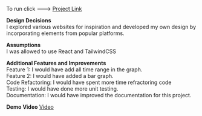 To run click ---> [Project Link](https://data-visualization-dashboard-navy.vercel.app/) 

**Design Decisions**
<br>
I explored various websites for inspiration and developed my own design by incorporating elements from popular platforms.

**Assumptions**
<br>
I was allowed to use React and TailwindCSS

**Additional Features and Improvements**
<br>
Feature 1: I would have add all time range in the graph.<br>
Feature 2: I would have added a bar graph.<br>
Code Refactoring: I would have spent more time refractoring code<br>
Testing: I would have done more unit testing.<br>
Documentation: I would have improved the documentation for this project.<br>

**Demo Video**
[Video](https://youtu.be/bNGUTNbNi8w)